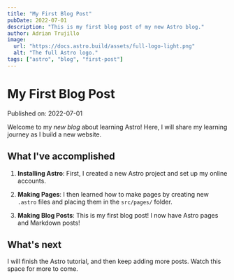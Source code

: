 ```yaml
---
title: "My First Blog Post"
pubDate: 2022-07-01
description: "This is my first blog post of my new Astro blog."
author: Adrian Trujillo
image:
  url: "https://docs.astro.build/assets/full-logo-light.png"
  alt: "The full Astro logo."
tags: ["astro", "blog", "first-post"]
---
```


# My First Blog Post

Published on: 2022-07-01

Welcome to my _new blog_ about learning Astro! Here, I will share my learning journey as I build a new website.

## What I've accomplished

1. **Installing Astro**: First, I created a new Astro project and set up my online accounts.

2. **Making Pages**: I then learned how to make pages by creating new `.astro` files and placing them in the `src/pages/` folder.

3. **Making Blog Posts**: This is my first blog post! I now have Astro pages and Markdown posts!

## What's next

I will finish the Astro tutorial, and then keep adding more posts. Watch this space for more to come.
